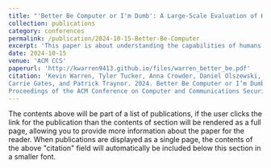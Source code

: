 ```yaml
---
title: "'Better Be Computer or I'm Dumb': A Large-Scale Evaluation of Humans as Audio Deepfake Detectors"
collection: publications
category: conferences
permalink: /publication/2024-10-15-Better-Be-Computer
excerpt: 'This paper is about understanding the capabilities of humans at detecting deepfakes and how that differs from machine learning detection'
date: 2024-10-15
venue: 'ACM CCS'
paperurl: 'http://kwarren9413.github.io/files/warren_better_be.pdf'
citation: 'Kevin Warren, Tyler Tucker, Anna Crowder, Daniel Olszewski, Allison Lu, Caroline Fedele, Magdalena Pasternak, Seth Layton, Kevin Butler,
Carrie Gates, and Patrick Traynor. 2024. Better Be Computer or I’m Dumb": A Large-Scale Evaluation of Humans as Audio Deepfake Detectors. In
Proceedings of the ACM Conference on Computer and Communications Security (CCS)'
---
```


The contents above will be part of a list of publications, if the user clicks the link for the publication than the contents of section will be rendered as a full page, allowing you to provide more information about the paper for the reader. When publications are displayed as a single page, the contents of the above "citation" field will automatically be included below this section in a smaller font.
